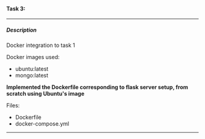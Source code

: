 #### Task 3:

---------

##### Description
Docker integration to task 1

Docker images used:
 - ubuntu:latest
 - mongo:latest
 
**Implemented the Dockerfile corresponding to flask server setup, from scratch using Ubuntu's image**

Files:
 - Dockerfile
 - docker-compose.yml

------

